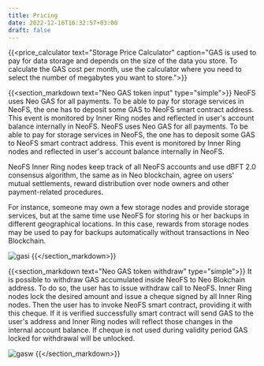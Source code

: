 ```yaml
---
title: Pricing
date: 2022-12-16T16:32:57+03:00
draft: false
---
```


{{<price_calculator text="Storage Price Calculator" caption="GAS is used to pay for data storage and depends on the size of the data you store. To calculate the GAS cost per month, use the calculator where you need to select the number of megabytes you want to store.">}}

{{<section_markdown text="Neo GAS token input" type="simple">}}
  NeoFS uses Neo GAS for all payments. To be able to pay for storage services in NeoFS, the one has to deposit some GAS to NeoFS smart contract address. This event is monitored by Inner Ring nodes and reflected in user's account balance internally in NeoFS. NeoFS uses Neo GAS for all payments. To be able to pay for storage services in NeoFS, the one has to deposit some GAS to NeoFS smart contract address. This event is monitored by Inner Ring nodes and reflected in user's account balance internally in NeoFS.

  NeoFS Inner Ring nodes keep track of all NeoFS accounts and use dBFT 2.0 consensus algorithm, the same as in Neo blockchain, agree on users' mutual settlements, reward distribution over node owners and other payment-related procedures.

  For instance, someone may own a few storage nodes and provide storage services, but at the same time use NeoFS for storing his or her backups in different geographical locations. In this case, rewards from storage nodes may be used to pay for backups automatically without transactions in Neo Blockchain.

  ![gasi](/images/pages/gasi.png)
{{</section_markdown>}}

{{<section_markdown text="Neo GAS token withdraw" type="simple">}}
  It is possible to withdraw GAS accumulated inside NeoFS to Neo Blokchain address. To do so, the user has to issue withdraw call to NeoFS. Inner Ring nodes lock the desired amount and issue a cheque signed by all Inner Ring nodes. Then the user has to invoke NeoFS smart contract, providing it with this cheque. If it is verified successfully smart contract will send GAS to the user's address and Inner Ring nodes will reflect those changes in the internal account balance. If cheque is not used during validity period GAS locked for withdrawal will be unlocked.

  ![gasw](/images/pages/gasw.png)
{{</section_markdown>}}

